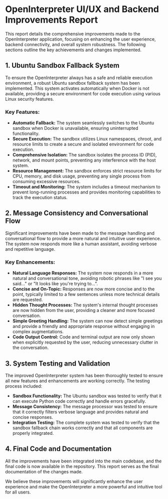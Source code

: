 # OpenInterpreter UI/UX and Backend Improvements Report

This report details the comprehensive improvements made to the OpenInterpreter application, focusing on enhancing the user experience, backend connectivity, and overall system robustness. The following sections outline the key achievements and changes implemented.

## 1. Ubuntu Sandbox Fallback System

To ensure the OpenInterpreter always has a safe and reliable execution environment, a robust Ubuntu sandbox fallback system has been implemented. This system activates automatically when Docker is not available, providing a secure environment for code execution using various Linux security features.

### Key Features:
- **Automatic Fallback:** The system seamlessly switches to the Ubuntu sandbox when Docker is unavailable, ensuring uninterrupted functionality.
- **Secure Execution:** The sandbox utilizes Linux namespaces, chroot, and resource limits to create a secure and isolated environment for code execution.
- **Comprehensive Isolation:** The sandbox isolates the process ID (PID), network, and mount points, preventing any interference with the host system.
- **Resource Management:** The sandbox enforces strict resource limits for CPU, memory, and disk usage, preventing any single process from consuming excessive resources.
- **Timeout and Monitoring:** The system includes a timeout mechanism to prevent long-running processes and provides monitoring capabilities to track the execution status.

## 2. Message Consistency and Conversational Flow

Significant improvements have been made to the message handling and conversational flow to provide a more natural and intuitive user experience. The system now responds more like a human assistant, avoiding verbose and repetitive language.

### Key Enhancements:
- **Natural Language Responses:** The system now responds in a more natural and conversational tone, avoiding robotic phrases like "I see you said..." or "It looks like you're trying to...".
- **Concise and On-Topic:** Responses are now more concise and to the point, typically limited to a few sentences unless more technical details are requested.
- **Hidden Thought Processes:** The system's internal thought processes are now hidden from the user, providing a cleaner and more focused conversation.
- **Simple Greeting Handling:** The system can now detect simple greetings and provide a friendly and appropriate response without engaging in complex augmentations.
- **Code Output Control:** Code and terminal output are now only shown when explicitly requested by the user, reducing unnecessary clutter in the conversation.

## 3. System Testing and Validation

The improved OpenInterpreter system has been thoroughly tested to ensure all new features and enhancements are working correctly. The testing process included:

- **Sandbox Functionality:** The Ubuntu sandbox was tested to verify that it can execute Python code correctly and handle errors gracefully.
- **Message Consistency:** The message processor was tested to ensure that it correctly filters verbose language and provides natural and concise responses.
- **Integration Testing:** The complete system was tested to verify that the sandbox fallback chain works correctly and that all components are properly integrated.

## 4. Final Code and Documentation

All the improvements have been integrated into the main codebase, and the final code is now available in the repository. This report serves as the final documentation of the changes made.

We believe these improvements will significantly enhance the user experience and make the OpenInterpreter a more powerful and intuitive tool for all users.


